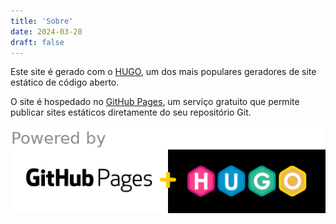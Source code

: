 ```yaml
---
title: 'Sobre'
date: 2024-03-28
draft: false
---
```


Este site é gerado com o [HUGO](https://gohugo.io), um dos mais populares geradores de site estático de código aberto.

O site é hospedado no [GitHub Pages](https://pages.github.com/), um serviço gratuito que permite publicar sites estáticos diretamente do seu repositório Git.



![Powered by](poweredBy.png)